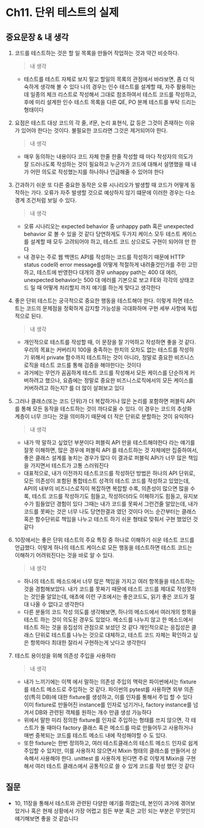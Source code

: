 # Ch11. 단위 테스트의 실제

## 중요문장 & 내 생각

1. 코드를 테스트하는 것은 할 일 목록을 만들어 작업하는 것과 약간 비슷하다.
    
    > 내 생각
      - 테스트를 테스트 자체로 보지 말고 할일의 목록의 관점에서 바라보면, 좀 더 익숙하게 생각해 볼 수 있다 나의 경우는 인수 테스트를 설계할 때, 자주 활용하는데 일종의 체크 리스트로 작성해서 그대로 참조하여서 테스트 코드를 작성하고, 후에 미리 설계한 인수 테스트 목록을 다른 QE, PO 분께 테스트를 부탁 드리는 형태이다
    > 
2. 요점은 테스트 대상 코드의 각 줄, if문, 논리 표현식, 값 등은 그것이 존재하는 이유가 있어야 한다는 것이다. 불필요한 코드라면 그것은 제거되어야 한다.
    
    > 내 생각
      - 매우 동의하는 내용이다 코드 자체 한줄 한줄 작성할 때 마다 작성자의 의도가 잘 드러나도록 작성하는 것이 필요하고 누군가가 코드에 대해서 설명했을 때 내가 어떤 의도로 작성했는지를 하나하나 언급해줄 수 있어야 한다
    > 
3. 간과하기 쉬운 또 다른 중요한 동작은 오류 시나리오가 발생할 때 코드가 어떻게 동작하는 가다. 오류가 자주 발생할 것으로 예상하지 않기 떄문에 이러한 경우는 다소 경계 조건처럼 보일 수 있다.
    
    > 내 생각
      - 오류 시나리오는 expected behavior 중 unhappy path 혹은 unexpected behavior 로 볼 수 있을 것 같다 당연하게도 두가지 케이스 모두 테스트 케이스를 설계할 때 모두 고려되어야 하고, 테스트 코드 상으로도 구현이 되어야 만 한다
      - 내 경우는 주로 웹 백엔드 API를 작성하는 코드를 작성하기 때문에 HTTP status code와 error message를 어떻게 적절하게 내려줄것인가를 주민 고민하고, 테스트에 반영한다 대개의 경우 unhappy path는 400 대 에러, unexpected behavior는 500 대 에러를 기본으로 보고 FE와 각각의 상태코드 일 때 어떻게 처리할지 까지 얘기를 하는게 맞다고 생각한다
    > 
4. 좋은 단위 테스트는 궁극적으로 중요한 행동을 테스트해야 한다. 이렇게 하면 테스트는 코드의 문제점을 정확하게 감지할 가능성을 극대화하며 구현 세부 사항에 독립적으로 된다.
    
    > 내 생각
      - 개인적으로 테스트를 작성할 때, 이 문장을 잘 기억하고 작성하면 좋을 것 같다. 우리의 목표는 커버리지 100을 충족하는 한치의 오차도 없는 테스트를 작성하기 위해서 private 함수까지 테스트하는 것이 아니라, 정말로 중요한 비즈니스 로직을 테스트 코드를 통해 검증을 해야한다는 것이다
      - 과거에는 무언가 꼼꼼하게 테스트 코드를 작성해서 모든 케이스를 단순하게 커버하려고 했으나, 요즘에는 정말로 중요한 비즈니스로직에서의 모든 케이스를 커버하려고 하는지? 를 더 많이 살펴보고 있다
    > 
5. 그러나 클래스(또는 코드 단위)가 더 복잡하거나 많은 논리를 포함하면 퍼블릭 API를 통해 모든 동작을 테스트하는 것이 까다로울 수 있다. 이 경우는 코드의 추상화 계층이 너무 크다는 것을 의미하기 때문에 더 작은 단위로 분할하는 것이 유익하다
    
    > 내 생각
      - 내가 딱 말하고 싶었던 부분이다 퍼블릭 API 만을 테스트해야한다 라는 얘기를 잘못 이해하면, 많은 경우에 퍼블릭 API 를 테스트하는 것 자체에만 집중하여서, 좋은 클래스 설계를 놓치는 경우가 많다 이 결과로 퍼블릭 APi가 너무 많은 책임을 가지면서 테스트가 고통 스러워진다
      - 대표적으로, 내가 이전까지 테스트코드를 작성하던 방법은 하나의 API 단위로, 모든 의존성이 포함된 통합테스트 성격의 테스트 코드를 작성하고 있었는데, API의 내부의 비즈니스로직이 복잡하면 복잡할 수록, 의존성이 많으면 많을 수록, 테스트 코드를 작성하기도 힘들고, 작성하더라도 이해하기도 힘들고, 유지보수가 힘들었던 경험이 있다 그때는 내가 코드를 못짜서 그런건줄 알았는데, 내가 코드를 못짜는 것은 너무 나도 당연한결과 였던 것이다 어느 순간부터는 클래스 혹은 함수단위로 책임을 나누고 테스트 하기 쉬운 형태로 맞춰서 구현 했었던 것 같다
    > 
6. 10장에서는 좋은 단위 테스트의 주요 특징 중 하나로 이해하기 쉬운 테스트 코드를 언급했다. 이렇게 하나의 테스트 케이스로 모든 행동을 테스트하면 테스트 코드는 이해하기 어려워진다는 것을 바로 알 수 있다.
    
    > 내 생각
      - 하나의 테스트 메소드에서 너무 많은 책임을 가지고 여러 항목들을 테스트하는 것을 경험해보았다. 내가 코드를 못짜기 때문에 테스트 코드를 제대로 작성못하는 것인줄 알았는데, 애초에 이런 구조에서는 좋은코드도, 읽기 좋은 코드가 절대 나올 수 없다고 생각한다
      - 다른 분들의 코드 작성 의도를 생각해보면, 하나의 메소드에서 여러개의 항목을 테스트 하는 것이 의도된 경우도 있었다. 메소드를 나누지 않고 한 메소드에서 테스트 하는 것을 응집성의 관점으로 보셨던 것 같다 개인적으로는 응집성은 클래스 단위로 테스트를 나누는 것으로 대체하고, 테스트 코드 자체는 확인하고 싶은 항목마다 최대한 잘라서 구현하는게 낫다고 생각한다
    > 
7. 테스트 용이성을 위해 의존성 주입을 사용하라
    
    > 내 생각
      - 내가 느끼기에는 이책 에서 말하는 의존성 주입의 맥락은 파이썬에서는 fixture를 테스트 메소드로 주입하는 것 같다. 파이썬의 pytest를 사용하면 외부 의존성(특히 DB)에 대한 fixture를 생성하고, 이를 인자를 통해서 주입 할 수 있다 이미 fixture로 만들어진 instance를 인자로 넘기거나, factory instance를 넘겨서 DB와 관련된 객체를 원하는 개수 만큼 생성 가능하다
      - 위에서 말한 미리 정의한 fixture를 인자로 주입하는 형태를 쓰지 않으면, 각 테스트가 돌 때마다 factory 클래스 혹은 메소드를 따로 만들어두고 사용하거나 매번 중복되는 코드를 테스트 메소드 내에 작성해야할 수 도 있다. 
      - 또한 fixture는 한번 정의하고, 여러 테스트클래스의 테스트 메소드 인자로 쉽게 주입할 수 있지만, 이를 사용하지 않으면서 Mixin 형태의 클래스를 만들어서 상속해서 사용해야 한다. unittest 를 사용하게 된다면 주로 이렇게 Mixin을 구현해서 여러 테스트 클래스에서 공통적으로 쓸 수 있게 코드를 작성 했던 것 같다
    > 

## 질문

- 10, 11장을 통해서 테스트와 관련된 다양한 얘기를 하였는데, 본인이 과거에 겪어보았거나 혹은 현재 상황에서 가장 어렵고 힘든 부분 혹은 고민 되는 부분은 무엇인지 얘기해보면 좋을 것 같습니다